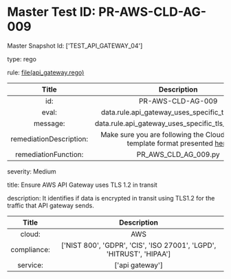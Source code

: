 



# Master Test ID: PR-AWS-CLD-AG-009


Master Snapshot Id: ['TEST_API_GATEWAY_04']

type: rego

rule: [file(api_gateway.rego)]  
  
  
  
  

|Title|Description|
| :---: | :---: |
|id: |PR-AWS-CLD-AG-009|
|eval: |data.rule.api_gateway_uses_specific_tls_version|
|message: |data.rule.api_gateway_uses_specific_tls_version_err|
|remediationDescription: |Make sure you are following the Cloudformation template format presented <a href='https://boto3.amazonaws.com/v1/documentation/api/latest/reference/services/apigateway.html#APIGateway.Client.get_domain_name' target='_blank'>here</a>|
|remediationFunction: |PR_AWS_CLD_AG_009.py|


severity: Medium

title: Ensure AWS API Gateway uses TLS 1.2 in transit

description: It identifies if data is encrypted in transit using TLS1.2 for the traffic that API gateway sends.  
  
  

|Title|Description|
| :---: | :---: |
|cloud: |AWS|
|compliance: |['NIST 800', 'GDPR', 'CIS', 'ISO 27001', 'LGPD', 'HITRUST', 'HIPAA']|
|service: |['api gateway']|



[file(api_gateway.rego)]: https://github.com/prancer-io/prancer-compliance-test/tree/master/aws/cloud/api_gateway.rego
